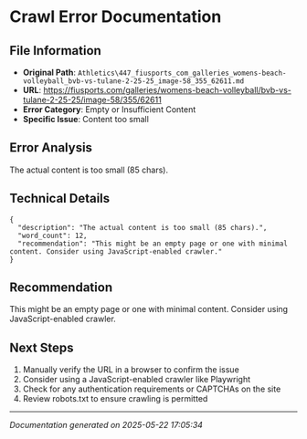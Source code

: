 # Crawl Error Documentation

## File Information
- **Original Path**: `Athletics\447_fiusports_com_galleries_womens-beach-volleyball_bvb-vs-tulane-2-25-25_image-58_355_62611.md`
- **URL**: https://fiusports.com/galleries/womens-beach-volleyball/bvb-vs-tulane-2-25-25/image-58/355/62611
- **Error Category**: Empty or Insufficient Content
- **Specific Issue**: Content too small

## Error Analysis
The actual content is too small (85 chars).

## Technical Details
```
{
  "description": "The actual content is too small (85 chars).",
  "word_count": 12,
  "recommendation": "This might be an empty page or one with minimal content. Consider using JavaScript-enabled crawler."
}
```

## Recommendation
This might be an empty page or one with minimal content. Consider using JavaScript-enabled crawler.

## Next Steps
1. Manually verify the URL in a browser to confirm the issue
2. Consider using a JavaScript-enabled crawler like Playwright
3. Check for any authentication requirements or CAPTCHAs on the site
4. Review robots.txt to ensure crawling is permitted

---
*Documentation generated on 2025-05-22 17:05:34*
